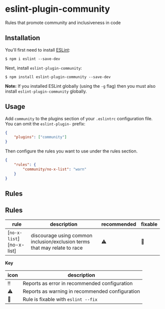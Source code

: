 # eslint-plugin-community

Rules that promote community and inclusiveness in code

## Installation

You'll first need to install [ESLint](http://eslint.org):

```
$ npm i eslint --save-dev
```

Next, install `eslint-plugin-community`:

```
$ npm install eslint-plugin-community --save-dev
```

**Note:** If you installed ESLint globally (using the `-g` flag) then you must also install `eslint-plugin-community` globally.

## Usage

Add `community` to the plugins section of your `.eslintrc` configuration file. You can omit the `eslint-plugin-` prefix:

```json
{
    "plugins": ["community"]
}
```

Then configure the rules you want to use under the rules section.

```json
{
    "rules": {
        "community/no-x-list": "warn"
    }
}
```

## Rules

## Rules

| rule                     | description                                                               | recommended | fixable  |
| ------------------------ | ------------------------------------------------------------------------- | ----------- | -------- |
| [`no-x-list`][no-x-list] | discourage using common inclusion/exclusion terms that may relate to race | :warning:   | :wrench: |

**Key**

| icon       | description                                     |
| ---------- | ----------------------------------------------- |
| :bangbang: | Reports as error in recommended configuration   |
| :warning:  | Reports as warning in recommended configuration |
| :wrench:   | Rule is fixable with `eslint --fix`             |
